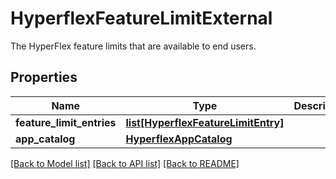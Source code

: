 # HyperflexFeatureLimitExternal

The HyperFlex feature limits that are available to end users. 
## Properties
Name | Type | Description | Notes
------------ | ------------- | ------------- | -------------
**feature_limit_entries** | [**list[HyperflexFeatureLimitEntry]**](HyperflexFeatureLimitEntry.md) |  | [optional] 
**app_catalog** | [**HyperflexAppCatalog**](.md) |  | [optional] 

[[Back to Model list]](../README.md#documentation-for-models) [[Back to API list]](../README.md#documentation-for-api-endpoints) [[Back to README]](../README.md)


